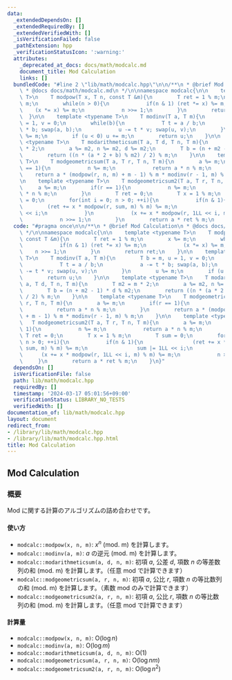 ```yaml
---
data:
  _extendedDependsOn: []
  _extendedRequiredBy: []
  _extendedVerifiedWith: []
  _isVerificationFailed: false
  _pathExtension: hpp
  _verificationStatusIcon: ':warning:'
  attributes:
    _deprecated_at_docs: docs/math/modcalc.md
    document_title: Mod Calculation
    links: []
  bundledCode: "#line 2 \"lib/math/modcalc.hpp\"\n\n/**\n * @brief Mod Calculation\n\
    \ * @docs docs/math/modcalc.md\n */\n\nnamespace modcalc{\n\n    template <typename\
    \ T>\n    T modpow(T x, T n, const T &m){\n        T ret = 1 % m;\n        x %=\
    \ m;\n        while(n > 0){\n            if(n & 1) (ret *= x) %= m;\n        \
    \    (x *= x) %= m;\n            n >>= 1;\n        }\n        return ret;\n  \
    \  }\n\n    template <typename T>\n    T modinv(T a, T m){\n        T b = m, u\
    \ = 1, v = 0;\n        while(b){\n            T t = a / b;\n            a -= t\
    \ * b; swap(a, b);\n            u -= t * v; swap(u, v);\n        }\n        u\
    \ %= m;\n        if (u < 0) u += m;\n        return u;\n    }\n\n    template\
    \ <typename T>\n    T modarithmeticsum(T a, T d, T n, T m){\n        T m2 = m\
    \ * 2;\n        a %= m2, n %= m2, d %= m2;\n        T b = (n + m2 - 1) * d % m2;\n\
    \        return ((n * (a * 2 + b) % m2) / 2) % m;\n    }\n\n    template <typename\
    \ T>\n    T modgeometricsum(T a, T r, T n, T m){\n        a %= m;\n        if(r\
    \ == 1){\n            n %= m;\n            return a * n % m;\n        }\n    \
    \    return a * (modpow(r, n, m) + m - 1) % m * modinv(r - 1, m) % m;\n    }\n\
    \n    template <typename T>\n    T modgeometricsum2(T a, T r, T n, T m){\n   \
    \     a %= m;\n        if(r == 1){\n            n %= m;\n            return a\
    \ * n % m;\n        }\n        T ret = 0;\n        T x = 1 % m;\n        T sum\
    \ = 0;\n        for(int i = 0; n > 0; ++i){\n            if(n & 1){\n        \
    \        (ret += x * modpow(r, sum, m) % m) %= m;\n                sum |= 1LL\
    \ << i;\n            }\n            (x += x * modpow(r, 1LL << i, m) % m) %= m;\n\
    \            n >>= 1;\n        }\n        return a * ret % m;\n    }\n}\n"
  code: "#pragma once\n\n/**\n * @brief Mod Calculation\n * @docs docs/math/modcalc.md\n\
    \ */\n\nnamespace modcalc{\n\n    template <typename T>\n    T modpow(T x, T n,\
    \ const T &m){\n        T ret = 1 % m;\n        x %= m;\n        while(n > 0){\n\
    \            if(n & 1) (ret *= x) %= m;\n            (x *= x) %= m;\n        \
    \    n >>= 1;\n        }\n        return ret;\n    }\n\n    template <typename\
    \ T>\n    T modinv(T a, T m){\n        T b = m, u = 1, v = 0;\n        while(b){\n\
    \            T t = a / b;\n            a -= t * b; swap(a, b);\n            u\
    \ -= t * v; swap(u, v);\n        }\n        u %= m;\n        if (u < 0) u += m;\n\
    \        return u;\n    }\n\n    template <typename T>\n    T modarithmeticsum(T\
    \ a, T d, T n, T m){\n        T m2 = m * 2;\n        a %= m2, n %= m2, d %= m2;\n\
    \        T b = (n + m2 - 1) * d % m2;\n        return ((n * (a * 2 + b) % m2)\
    \ / 2) % m;\n    }\n\n    template <typename T>\n    T modgeometricsum(T a, T\
    \ r, T n, T m){\n        a %= m;\n        if(r == 1){\n            n %= m;\n \
    \           return a * n % m;\n        }\n        return a * (modpow(r, n, m)\
    \ + m - 1) % m * modinv(r - 1, m) % m;\n    }\n\n    template <typename T>\n \
    \   T modgeometricsum2(T a, T r, T n, T m){\n        a %= m;\n        if(r ==\
    \ 1){\n            n %= m;\n            return a * n % m;\n        }\n       \
    \ T ret = 0;\n        T x = 1 % m;\n        T sum = 0;\n        for(int i = 0;\
    \ n > 0; ++i){\n            if(n & 1){\n                (ret += x * modpow(r,\
    \ sum, m) % m) %= m;\n                sum |= 1LL << i;\n            }\n      \
    \      (x += x * modpow(r, 1LL << i, m) % m) %= m;\n            n >>= 1;\n   \
    \     }\n        return a * ret % m;\n    }\n}"
  dependsOn: []
  isVerificationFile: false
  path: lib/math/modcalc.hpp
  requiredBy: []
  timestamp: '2024-03-17 05:01:56+09:00'
  verificationStatus: LIBRARY_NO_TESTS
  verifiedWith: []
documentation_of: lib/math/modcalc.hpp
layout: document
redirect_from:
- /library/lib/math/modcalc.hpp
- /library/lib/math/modcalc.hpp.html
title: Mod Calculation
---
```

## Mod Calculation

### 概要

Mod に関する計算のアルゴリズムの詰め合わせです。

#### 使い方

- `modcalc::modpow(x, n, m)`: $x^n$ (mod. m) を計算します。
- `modcalc::modinv(a, m)`: $a$ の逆元 (mod. m) を計算します。
- `modcalc::modarithmeticsum(a, d, n, m)`: 初項 $a$, 公差 $d$, 項数 $n$ の等差数列の和 (mod. m) を計算します。（任意 mod で計算できます）
- `modcalc::modgeometricsum(a, r, n, m)`: 初項 $a$, 公比 $r$, 項数 $n$ の等比数列の和 (mod. m) を計算します。（素数 mod のみで計算できます）
- `modcalc::modgeometricsum2(a, r, n, m)`: 初項 $a$, 公比 $r$, 項数 $n$ の等比数列の和 (mod. m) を計算します。（任意 mod で計算できます）

#### 計算量

- `modcalc::modpow(x, n, m)`: $\mathrm{O}(\log n)$
- `modcalc::modinv(a, m)`: $\mathrm{O}(\log m)$
- `modcalc::modarithmeticsum(a, d, n, m)`: $\mathrm{O}(1)$
- `modcalc::modgeometricsum(a, r, n, m)`: $\mathrm{O}(\log nm)$
- `modcalc::modgeometricsum2(a, r, n, m)`: $\mathrm{O}(\log n^2)$